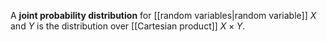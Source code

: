 A **joint probability distribution** for [[random variables|random variable]] $X$ and $Y$ is the distribution over [[Cartesian product]] $X \times Y$.